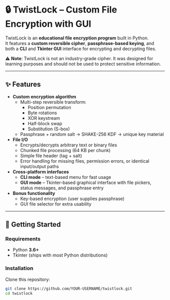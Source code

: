 # 🔒 TwistLock – Custom File Encryption with GUI

TwistLock is an **educational file encryption program** built in Python.  
It features a **custom reversible cipher**, **passphrase-based keying**, and both a **CLI** and **Tkinter GUI** interface for encrypting and decrypting files.  

⚠️ **Note**: TwistLock is not an industry-grade cipher. It was designed for learning purposes and should not be used to protect sensitive information.

---

## ✨ Features

- **Custom encryption algorithm**  
  - Multi-step reversible transform:  
    - Position permutation  
    - Byte rotations  
    - XOR keystream  
    - Half-block swap  
    - Substitution (S-box)  
  - Passphrase + random salt → SHAKE-256 KDF → unique key material
- **File I/O**
  - Encrypts/decrypts arbitrary text or binary files
  - Chunked file processing (64 KB per chunk)
  - Simple file header (tag + salt)
  - Error handling for missing files, permission errors, or identical input/output paths
- **Cross-platform interfaces**
  - **CLI mode** – text-based menu for fast usage
  - **GUI mode** – Tkinter-based graphical interface with file pickers, status messages, and passphrase entry
- **Bonus functionality**
  - Key-based encryption (user supplies passphrase)
  - GUI file selector for extra usability

---

## 🚀 Getting Started

### Requirements
- Python **3.6+**
- Tkinter (ships with most Python distributions)

### Installation
Clone this repository:
```bash
git clone https://github.com/YOUR-USERNAME/twistlock.git
cd twistlock
